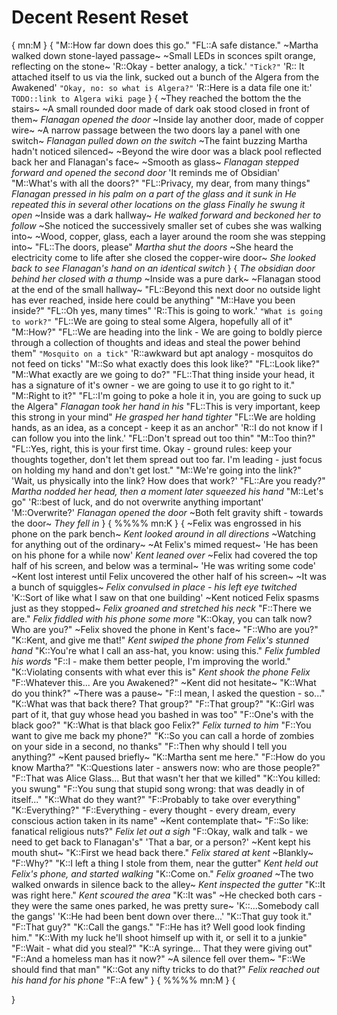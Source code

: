 # Decent Resent Reset
{
mn:M
}
{
"M::How far down does this go."
"FL::A safe distance."
~Martha walked down stone-layed passage~
~Small LEDs in sconces spilt orange, reflecting on the stone~
'R::Okay - better analogy, a tick.'
`"Tick?"`
'R:: It attached itself to us via the link, sucked out a bunch of the Algera from the Awakened'
`"Okay, no: so what is Algera?"`
'R::Here is a data file one it:'
`TODO::link to Algera wiki page`
}
{
~They reached the bottom the the stairs~
~A small rounded door made of dark oak stood closed in front of them~
*Flanagan opened the door*
~Inside lay another door, made of copper wire~
~A narrow passage between the two doors lay a panel with one switch~
*Flanagan pulled down on the switch*
~The faint buzzing Martha hadn't noticed silenced~
~Beyond the wire door was a black pool reflected back her and Flanagan's face~
~Smooth as glass~
*Flanagan stepped forward and opened the second door*
'It reminds me of Obsidian'
"M::What's with all the doors?"
"FL::Privacy, my dear, from many things"
*Flanagan pressed in his palm on a part of the glass and it sunk in*
*He repeated this in several other locations on the glass*
*Finally he swung it open*
~Inside was a dark hallway~
*He walked forward and beckoned her to follow*
~She noticed the successively smaller set of cubes she was walking into~
~Wood, copper, glass, each a layer around the room she was stepping into~
"FL::The doors, please"
*Martha shut the doors*
~She heard the electricity come to life after she closed the copper-wire door~
*She looked back to see Flanagan's hand on an identical switch*
}
{
*The obsidian door behind her closed with a thump*
~Inside was a pure dark~
~Flanagan stood at the end of the small hallway~
"FL::Beyond this next door no outside light has ever reached, inside here could be anything"
"M::Have you been inside?"
"FL::Oh yes, many times"
'R::This is going to work.'
`"What is going to work?"`
"FL::We are going to steal some Algera, hopefully all of it"
"M::How?"
"FL::We are heading into the link - We are going to boldly pierce through a collection of thoughts and ideas and steal the power behind them"
`"Mosquito on a tick"`
'R::awkward but apt analogy - mosquitos do not feed on ticks'
"M::So what exactly does this look like?"
"FL::Look like?"
"M::What exactly are we going to do?"
"FL::That thing inside your head, it has a signature of it's owner - we are going to use it to go right to it."
"M::Right to it?"
"FL::I'm going to poke a hole it in, you are going to suck up the Algera"
*Flanagan took her hand in his*
"FL::This is very important, keep this strong in your mind"
*He grasped her hand tighter*
"FL::We are holding hands, as an idea, as a concept - keep it as an anchor"
'R::I do not know if I can follow you into the link.'
"FL::Don't spread out too thin"
"M::Too thin?"
"FL::Yes, right, this is your first time.
Okay - ground rules: keep your thoughts together, don't let them spread out too far.
I'm leading - just focus on holding my hand and don't get lost."
"M::We're going into the link?"
'Wait, us physically into the link? 
How does that work?'
"FL::Are you ready?"
*Martha nodded her head, then a moment later squeezed his hand*
"M::Let's go"
'R::best of luck, and do not overwrite anything important'
'M::Overwrite?'
*Flanagan opened the door*
~Both felt gravity shift - towards the door~
*They fell in*
}
{
   %%%% 
mn:K
}
{
~Felix was engrossed in his phone on the park bench~
*Kent looked around in all directions*
~Watching for anything out of the ordinary~
~At Felix's mimed request~
'He has been on his phone for a while now'
*Kent leaned over*
~Felix had covered the top half of his screen, and below was a terminal~
'He was writing some code'
~Kent lost interest until Felix uncovered the other half of his screen~
~It was a bunch of squiggles~
*Felix convulsed in place - his left eye twitched*
'K::Sort of like what I saw on that one building'
~Kent noticed Felix spasms just as they stopped~
*Felix groaned and stretched his neck*
"F::There we are."
*Felix fiddled with his phone some more*
"K::Okay, you can talk now? 
Who are you?"
~Felix shoved the phone in Kent's face~
"F::Who are you?"
"K::Kent, and give me that!"
*Kent swiped the phone from Felix's stunned hand*
"K::You're what I call an ass-hat, you know: using this."
*Felix fumbled his words*
"F::I - make them better people, I'm improving the world."
"K::Violating consents with what ever this is"
*Kent shook the phone Felix*
"F::Whatever this... 
Are you Awakened?"
~Kent did not hesitate~
"K::What do you think?"
~There was a pause~
"F::I mean, I asked the question - so..."
"K::What was that back there? 
That group?"
"F::That group?"
"K::Girl was part of it, that guy whose head you bashed in was too"
"F::One's with the black goo?"
"K::What is that black goo Felix?"
*Felix turned to him*
"F::You want to give me back my phone?"
"K::So you can call a horde of zombies on your side in a second, no thanks"
"F::Then why should I tell you anything?"
~Kent paused briefly~
"K::Martha sent me here."
"F::How do you know Martha?"
"K::Questions later - answers now: who are those people?"
"F::That was Alice Glass...
But that wasn't her that we killed"
"K::You killed: you swung"
"F::You sung that stupid song wrong: that was deadly in of itself..."
"K::What do they want?"
"F::Probably to take over everything"
"K::Everything?"
"F::Everything - every thought - every dream, every conscious action taken in its name"
~Kent contemplate that~
"F::So like: fanatical religious nuts?"
*Felix let out a sigh*
"F::Okay, walk and talk - we need to get back to Flanagan's"
'That a bar, or a person?'
~Kent kept his mouth shut~
"K::First we head back there."
*Felix stared at kent*
~Blankly~
"F::Why?"
"K::I left a thing I stole from them, near the gutter"
*Kent held out Felix's phone, and started walking*
"K::Come on."
*Felix groaned*
~The two walked onwards in silence back to the alley~
*Kent inspected the gutter*
"K::It was right here."
*Kent scoured the area*
"K::It was"
~He checked both cars - they were the same ones parked, he was pretty sure~
'K::...Somebody call the gangs'
'K::He had been bent down over there...'
"K::That guy took it."
"F::That guy?"
"K::Call the gangs."
"F::He has it? 
Well good look finding him."
"K::With my luck he'll shoot himself up with it, or sell it to a junkie"
"F::Wait - what did you steal?"
"K::A syringe...
That they were giving out"
"F::And a homeless man has it now?"
~A silence fell over them~
"F::We should find that man"
"K::Got any nifty tricks to do that?"
*Felix reached out his hand for his phone*
"F::A few"
}
{
%%%% 
mn:M
}
{

}

